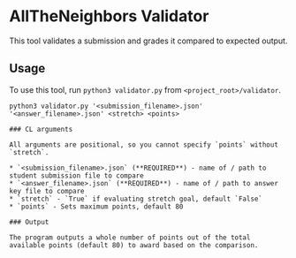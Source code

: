 # AllTheNeighbors Validator

This tool validates a submission and grades it compared to expected output.

## Usage

To use this tool, run `python3 validator.py` from `<project_root>/validator`.

```
python3 validator.py '<submission_filename>.json' '<answer_filename>.json' <stretch> <points>

### CL arguments

All arguments are positional, so you cannot specify `points` without `stretch`.

* `<submission_filename>.json` (**REQUIRED**) - name of / path to student submission file to compare
* `<answer_filename>.json` (**REQUIRED**) - name of / path to answer key file to compare
* `stretch` - `True` if evaluating stretch goal, default `False`
* `points` - Sets maximum points, default 80

### Output

The program outputs a whole number of points out of the total available points (default 80) to award based on the comparison.